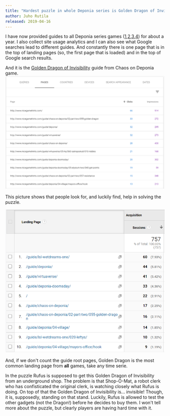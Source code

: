 ```yaml
---
title: "Hardest puzzle in whole Deponia series is Golden Dragon of Invisibility"
author: Juho Rutila
released: 2019-04-16
---
```


I have now provided guides to all Deponia series games ([1](https://nicegamehints.com/guide/deponia/),[2](https://nicegamehints.com/guide/chaos-on-deponia/),[3](https://nicegamehints.com/guide/goodbye-deponia/),[4](https://nicegamehints.com/guide/deponia-doomsday/)) for about a year.
I also collect site usage analytics and I can also see what Google searches lead to different guides. And constantly there is one page that is in the top of landing pages (so, the first page that is loaded) and in the top of Google search results.

And it is the [Golden Dragon of Invisibility](http://www.nicegamehints.com/guide/chaos-on-deponia/02-part-two/055-golden-dragon) guide from Chaos on Deponia game.
![Google Search performance](https://github.com/nice-game-hints/blog/raw/master/google_search_performance.png)

This picture shows that people look for, and luckily find, help in solving the puzzle.

![Google Analytics landing pages](https://github.com/nice-game-hints/blog/raw/master/google_analytics_landing_page.png)

And, if we don't count the guide root pages, Golden Dragon is the most common landing page from **all** games, take any time serie.

In the puzzle Rufus is supposed to get this Golden Dragon of Invisibility from an underground shop. The problem is that Shop-O-Mat, a robot clerk who has confisticated the original clerk, is watching closely what Rufus is doing. On top of that the Golden Dragon of Invisibility is... invisible! Though, it is, supposedly, standing on that stand.
Luckily, Rufus is allowed to test the other gadgets (not the Dragon!) before he decides to buy them. I won't tell more about the puzzle, but clearly players are having hard time with it.
